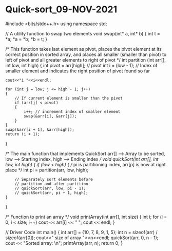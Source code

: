 # Quick-sort_09-NOV-2021
#include <bits/stdc++.h>
using namespace std; 

// A utility function to swap two elements 
void swap(int* a, int* b) 
{ 
    int t = *a; 
    *a = *b; 
    *b = t; 
} 

/* This function takes last element as pivot, places 
the pivot element at its correct position in sorted 
array, and places all smaller (smaller than pivot) 
to left of pivot and all greater elements to right 
of pivot */
int partition (int arr[], int low, int high) 
{ 
    int pivot = arr[high]; // pivot 
    int i = (low - 1); // Index of smaller element and indicates the right position of pivot found so far


    cout<<"i "<<i<<endl;

    for (int j = low; j <= high - 1; j++) 
    { 
        // If current element is smaller than the pivot 
        if (arr[j] < pivot) 
        { 
            i++; // increment index of smaller element 
            swap(&arr[i], &arr[j]); 
        } 
    } 
    swap(&arr[i + 1], &arr[high]); 
    return (i + 1); 
} 

/* The main function that implements QuickSort 
arr[] --> Array to be sorted, 
low --> Starting index, 
high --> Ending index */
void quickSort(int arr[], int low, int high) 
{ 
    if (low < high) 
    { 
        /* pi is partitioning index, arr[p] is now 
        at right place */
        int pi = partition(arr, low, high); 

        // Separately sort elements before 
        // partition and after partition 
        // quickSort(arr, low, pi - 1); 
        // quickSort(arr, pi + 1, high); 
    } 
} 

/* Function to print an array */
void printArray(int arr[], int size) 
{ 
    int i; 
    for (i = 0; i < size; i++) 
        cout << arr[i] << " "; 
    cout << endl; 
} 

// Driver Code
int main() 
{ 
    int arr[] = {10, 7, 8, 9, 1, 5}; 
    int n = sizeof(arr) / sizeof(arr[0]); 
    cout<<" size of array "<<n<<endl;
    quickSort(arr, 0, n - 1); 
    cout << "Sorted array: \n"; 
    printArray(arr, n); 
    return 0; 
} 
